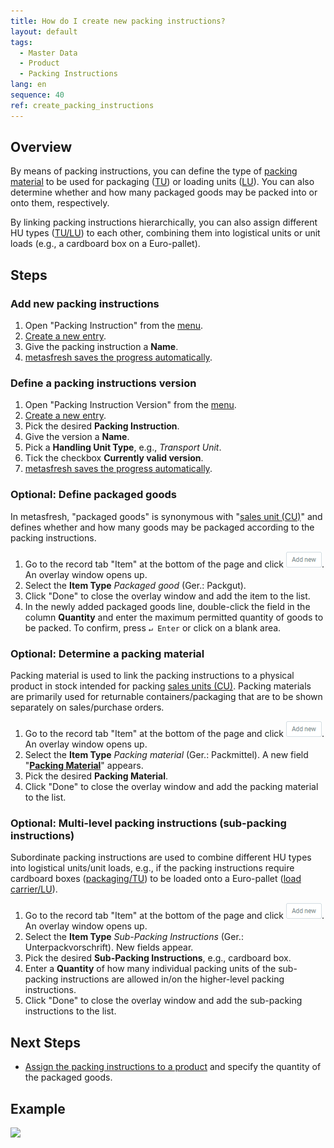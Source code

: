 ```yaml
---
title: How do I create new packing instructions?
layout: default
tags:
  - Master Data
  - Product
  - Packing Instructions
lang: en
sequence: 40
ref: create_packing_instructions
---
```


## Overview
By means of packing instructions, you can define the type of [packing material](Set_up_packing_material) to be used for packaging ([TU](Handling_Unit_System)) or loading units ([LU](Handling_Unit_System)). You can also determine whether and how many packaged goods may be packed into or onto them, respectively.

By linking packing instructions hierarchically, you can also assign different HU types ([TU/LU](Handling_Unit_System)) to each other, combining them into logistical units or unit loads (e.g., a cardboard box on a Euro-pallet).

## Steps

### Add new packing instructions
1. Open "Packing Instruction" from the [menu](Menu).
1. [Create a new entry](New_Record_Window).
1. Give the packing instruction a **Name**.
1. [metasfresh saves the progress automatically](Saveindicator).

### Define a packing instructions version
1. Open "Packing Instruction Version" from the [menu](Menu).
1. [Create a new entry](New_Record_Window).
1. Pick the desired **Packing Instruction**.
1. Give the version a **Name**.
1. Pick a **Handling Unit Type**, e.g., *Transport Unit*.
1. Tick the checkbox **Currently valid version**.
1. [metasfresh saves the progress automatically](Saveindicator).

### Optional: Define packaged goods
In metasfresh, "packaged goods" is synonymous with "[sales unit (CU)](Handling_Unit_System)" and defines whether and how many goods may be packaged according to the packing instructions.

1. Go to the record tab "Item" at the bottom of the page and click !["Add new"](assets/Add_New_Button.png). An overlay window opens up.
1. Select the **Item Type** *Packaged good* (Ger.: Packgut).
1. Click "Done" to close the overlay window and add the item to the list.
1. In the newly added packaged goods line, double-click the field in the column **Quantity** and enter the maximum permitted quantity of goods to be packed. To confirm, press `↵ Enter` or click on a blank area.

### Optional: Determine a packing material
Packing material is used to link the packing instructions to a physical product in stock intended for packing [sales units (CU)](Handling_Unit_System). Packing materials are primarily used for returnable containers/packaging that are to be shown separately on sales/purchase orders.

1. Go to the record tab "Item" at the bottom of the page and click !["Add new"](assets/Add_New_Button.png). An overlay window opens up.
1. Select the **Item Type** *Packing material* (Ger.: Packmittel). A new field "[**Packing Material**](Set_up_packing_material)" appears.
1. Pick the desired **Packing Material**.
1. Click "Done" to close the overlay window and add the packing material to the list.

### Optional: Multi-level packing instructions (sub-packing instructions)
Subordinate packing instructions are used to combine different HU types into logistical units/unit loads, e.g., if the packing instructions require cardboard boxes ([packaging/TU](Handling_Unit_System)) to be loaded onto a Euro-pallet ([load carrier/LU](Handling_Unit_System)).

<!-- https://help.sap.com/docs/SAP_S4HANA_CLOUD/32da8359c8ee4e8b8e8c5e15cacba5aa/691db9537cceb44ce10000000a174cb4.html?locale=en-US#features -->

1. Go to the record tab "Item" at the bottom of the page and click !["Add new"](assets/Add_New_Button.png). An overlay window opens up.
1. Select the **Item Type** *Sub-Packing Instructions* (Ger.: Unterpackvorschrift). New fields appear.
1. Pick the desired **Sub-Packing Instructions**, e.g., cardboard box.
1. Enter a **Quantity** of how many individual packing units of the sub-packing instructions are allowed in/on the higher-level packing instructions.
1. Click "Done" to close the overlay window and add the sub-packing instructions to the list.

## Next Steps
- [Assign the packing instructions to a product](CU-TU_Allocation) and specify the quantity of the packaged goods.

## Example
![](assets/Create_packing_instructions.gif)

